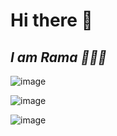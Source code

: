    # **Hi there 👋**

   ## _I am Rama 🎇🎇🎇_

 
 
 
  ![image](https://github.com/RamaJaddu/RamaJaddu/assets/90489066/86330a43-f95f-4da7-9ab4-00b0d2db19a1)


![image](https://github.com/RamaJaddu/RamaJaddu/assets/90489066/8f53549c-4a20-4e7b-a566-0e476c58016c)



![image](https://github.com/RamaJaddu/RamaJaddu/assets/90489066/2ccaa7ed-8761-450c-afa3-a7db2054d27a)





<!--
**RamaJaddu/RamaJaddu** is a ✨ _special_ ✨ repository because its `README.md` (this file) appears on your GitHub profile.

Here are some ideas to get you started:

- 🔭 I’m currently working on ...
- 🌱 I’m currently learning ...
- 👯 I’m looking to collaborate on ...
- 🤔 I’m looking for help with ...
- 💬 Ask me about ...
- 📫 How to reach me: ...
- 😄 Pronouns: ...
- ⚡ Fun fact: ...
-->

